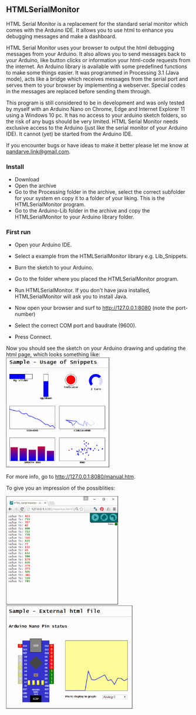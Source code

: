 ## HTMLSerialMonitor
 
HTML Serial Monitor is a replacement for the standard serial monitor which comes with the Arduino IDE. It allows you to use 
html to enhance you debugging messages and make a dashboard. 

HTML Serial Monitor uses your browser to output the html debugging messages from your Arduino. 
It also allows you to send messages back to your Arduino, like button clicks or information your html-code requests from the internet. 
An Arduino library is available with some predefined functions to make some things easier.
It was programmed in Processing 3.1 (Java mode), acts like a bridge which receives messages from the serial port and serves them to your browser by implementing a webserver. 
Special codes in the messages are replaced before sending them through.

This program is still considered to be in development and was only tested by myself with an Arduino Nano on Chrome, Edge and Internet Explorer 11 using a Windows 10 pc. It has no access to your arduino sketch folders, so the risk of any bugs should be very limited.
HTML Serial Monitor needs exclusive access to the Arduino (just like the serial monitor of your Arduino IDE). It cannot (yet) be started from the Arduino IDE. 

If you encounter bugs or have ideas to make it better please let me know at [pandarve.link@gmail.com](pandarve.link@gmail.com).

### Install
- Download 
- Open the archive
- Go to the Processing folder in the archive, select the correct subfolder for your system en copy it to a folder of your liking. This is the HTMLSerialMonitor program.
- Go to the Arduino-Lib folder in the archive and copy the HTMLSerialMonitor to your Arduino library folder.

### First run
- Open your Arduino IDE.
- Select a example from the HTMLSerialMonitor library e.g. Lib_Snippets.
- Burn the sketch to your Arduino.

- Go to the folder where you placed the HTMLSerialMonitor program.
- Run HTMLSerialMonitor. If you don't have java installed, HTMLSerialMonitor will ask you to install Java.
- Now open your browser and surf to http://127.0.0.1:8080 (note the port-number)
- Select the correct COM port and baudrate (9600).
- Press Connect. 

Now you should see the sketch on your Arduino drawing and updating the html page, which looks something like:
![](https://github.com/NardJ/HTMLSerialMonitor/blob/master/screenshots/Lib_Snippets.gif)

For more info, go to http://127.0.0.1:8080/manual.htm.

To give you an impression of the possiblities:

![](https://github.com/NardJ/HTMLSerialMonitor/blob/master/screenshots/Bare_DecoratedText.gif)
![](https://github.com/NardJ/HTMLSerialMonitor/blob/master/screenshots/Lib_UserInterface.gif)

